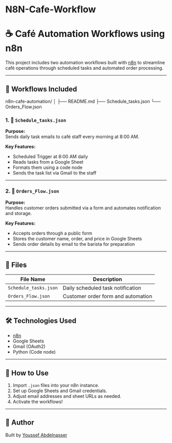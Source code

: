 # N8N-Cafe-Workflow
# ☕ Café Automation Workflows using n8n

This project includes two automation workflows built with [n8n](https://n8n.io) to streamline café operations through scheduled tasks and automated order processing.

---

## 🔧 Workflows Included

n8n-cafe-automation/
│
├── README.md
├── Schedule_tasks.json
└── Orders_Flow.json

### 1. 📆 `Schedule_tasks.json`
**Purpose:**  
Sends daily task emails to café staff every morning at 8:00 AM.

**Key Features:**
- Scheduled Trigger at 8:00 AM daily
- Reads tasks from a Google Sheet
- Formats them using a code node
- Sends the task list via Gmail to the staff

---

### 2. 🧾 `Orders_Flow.json`
**Purpose:**  
Handles customer orders submitted via a form and automates notification and storage.

**Key Features:**
- Accepts orders through a public form
- Stores the customer name, order, and price in Google Sheets
- Sends order details by email to the barista for preparation

---

## 📂 Files

| File Name             | Description                          |
|-----------------------|--------------------------------------|
| `Schedule_tasks.json` | Daily scheduled task notification    |
| `Orders_Flow.json`    | Customer order form and automation   |

---

## 🛠️ Technologies Used

- [n8n](https://n8n.io)
- Google Sheets
- Gmail (OAuth2)
- Python (Code node)

---

## 🚀 How to Use

1. Import `.json` files into your n8n instance.
2. Set up Google Sheets and Gmail credentials.
3. Adjust email addresses and sheet URLs as needed.
4. Activate the workflows!

---

## 🧠 Author

Built by [Youssef Abdelnasser](https://www.linkedin.com/in/youssef-abdalnasser-33705b262/)
